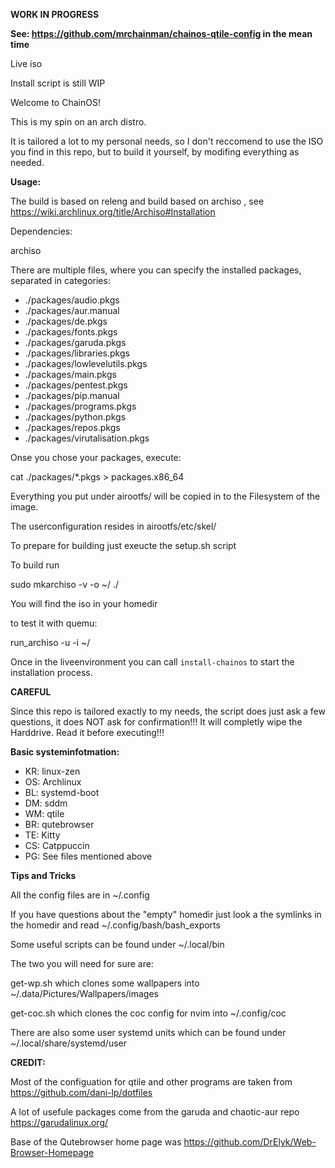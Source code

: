 **WORK IN PROGRESS**

**See: https://github.com/mrchainman/chainos-qtile-config in the mean time**











Live iso

Install script is still WIP

Welcome to ChainOS!

This is my spin on an arch distro.

It is tailored a lot to my personal needs, so I don't reccomend to use the ISO you find in this repo, but to build it yourself, by modifing everything as needed.

**Usage:**

The build is based on releng and build based on archiso , see https://wiki.archlinux.org/title/Archiso#Installation

Dependencies:

archiso

There are multiple files, where you can specify the installed packages, separated in categories:
- ./packages/audio.pkgs
- ./packages/aur.manual
- ./packages/de.pkgs
- ./packages/fonts.pkgs
- ./packages/garuda.pkgs
- ./packages/libraries.pkgs
- ./packages/lowlevelutils.pkgs
- ./packages/main.pkgs
- ./packages/pentest.pkgs
- ./packages/pip.manual
- ./packages/programs.pkgs
- ./packages/python.pkgs
- ./packages/repos.pkgs
- ./packages/virutalisation.pkgs

Onse you chose your packages, execute:

cat ./packages/*.pkgs > packages.x86_64

Everything you put under airootfs/ will be copied in to the Filesystem of the image.

The userconfiguration resides in airootfs/etc/skel/

To prepare for building just exeucte the setup.sh script

To build run

sudo mkarchiso -v -o ~/ ./

You will find the iso in your homedir

to test it with quemu:

run_archiso -u -i ~/<iso-name>

Once in the liveenvironment you can call `install-chainos` to start the installation process.

**CAREFUL**

Since this repo is tailored exactly to my needs, the script does just ask a few questions, it does NOT ask for confirmation!!! It will completly wipe the Harddrive.
Read it before executing!!!

**Basic systeminfotmation:**
- KR: linux-zen
- OS: Archlinux
- BL: systemd-boot
- DM: sddm
- WM: qtile
- BR: qutebrowser
- TE: Kitty
- CS: Catppuccin
- PG: See files mentioned above

**Tips and Tricks**

All the config files are in ~/.config

If you have questions about the "empty" homedir just look a the symlinks in the homedir and read ~/.config/bash/bash_exports

Some useful scripts can be found under ~/.local/bin

The two you will need for sure are:

get-wp.sh which clones some wallpapers into ~/.data/Pictures/Wallpapers/images

get-coc.sh which clones the coc config for nvim into ~/.config/coc

There are also some user systemd units which can be found under ~/.local/share/systemd/user

**CREDIT:**

Most of the configuation for qtile and other programs are taken from https://github.com/dani-lp/dotfiles

A lot of usefule packages come from the garuda and chaotic-aur repo https://garudalinux.org/

Base of the Qutebrowser home page was  https://github.com/DrElyk/Web-Browser-Homepage
